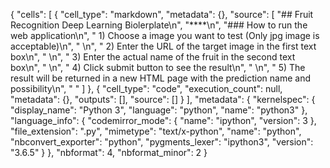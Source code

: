 {
 "cells": [
  {
   "cell_type": "markdown",
   "metadata": {},
   "source": [
    "## Fruit Recognition Deep Learning Biolerplate\n",
    "****\n",
    "### How to run the web application\n",
    " 1) Choose a image you want to test (Only jpg image is acceptable)\n",
    " \n",
    " 2) Enter the URL of the target image in the first text box\n",
    " \n",
    " 3) Enter the actual name of the fruit in the second text box\n",
    " \n",
    " 4) Click submit button to see the result\n",
    " \n",
    " 5) The result will be returned in a new HTML page with the prediction name and possibility\n",
    " "
   ]
  },
  {
   "cell_type": "code",
   "execution_count": null,
   "metadata": {},
   "outputs": [],
   "source": []
  }
 ],
 "metadata": {
  "kernelspec": {
   "display_name": "Python 3",
   "language": "python",
   "name": "python3"
  },
  "language_info": {
   "codemirror_mode": {
    "name": "ipython",
    "version": 3
   },
   "file_extension": ".py",
   "mimetype": "text/x-python",
   "name": "python",
   "nbconvert_exporter": "python",
   "pygments_lexer": "ipython3",
   "version": "3.6.5"
  }
 },
 "nbformat": 4,
 "nbformat_minor": 2
}
